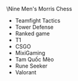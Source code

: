 \Nine Men's Morris
Chess

- Teamfight Tactics
- Tower Defense
- Ranked game
- T1
- CSGO
- MixiGaming
- Tam Quốc Mèo
- Rune Seeker
- Valorant